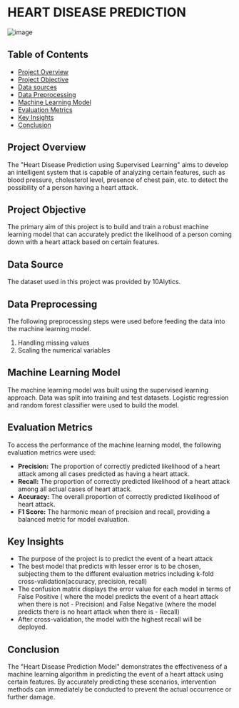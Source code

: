 # HEART DISEASE PREDICTION
![image](https://github.com/user-attachments/assets/e1104644-5a63-4d35-aedd-d4dbef8286f0)


## Table of Contents
   - [Project Overview](#project-overview)
   - [Project Objective](#project-objective)
   - [Data sources](#data-sources)
   - [Data Preprocessing](#data-preprocessing)
   - [Machine Learning Model](#machine-learning-model)
   - [Evaluation Metrics](#evaluation-metrics)
   - [Key Insights](#key-insights)
   - [Conclusion](#conclusion)

## Project Overview
The "Heart Disease Prediction using Supervised Learning" aims to develop an intelligent system that is capable of analyzing certain features, such as blood pressure, cholesterol level, presence of chest pain, etc. to detect the possibility of a person having a heart attack.

## Project Objective
The primary aim of this project is to build and train a robust machine learning model that can accurately predict the likelihood of a person coming down with a heart attack based on certain features.

## Data Source
The dataset used in this project was provided by 10Alytics.
 

## Data Preprocessing
The following preprocessing steps were used before feeding the data into the machine learning model.
1. Handling missing values
2. Scaling the numerical variables


## Machine Learning Model
The machine learning model was built using the supervised learning approach. Data was split into training and test datasets. Logistic regression and random forest classifier were used to build the model.


## Evaluation Metrics
To access the performance of the machine learning model, the following evaluation metrics were used:

- **Precision:** The proportion of correctly predicted likelihood of a heart attack among all cases predicted as having a heart attack.
- **Recall:** The proportion of correctly predicted likelihood of a heart attack among all actual cases of heart attack.
- **Accuracy:** The overall proportion of correctly predicted likelihood of heart attack.
- **F1 Score:** The harmonic mean of precision and recall, providing a balanced metric for model evaluation.


## Key Insights
- The purpose of the project is to predict the event of a heart attack
- The best model that predicts with lesser error is to be chosen, subjecting them to the different evaluation metrics including k-fold cross-validation(accuracy, precision, recall)
- The confusion matrix displays the error value for each model in terms of False Positive ( where the model predicts the event of a heart attack when there is not - Precision) and False Negative (where the model predicts there is no heart attack when there is - Recall) 
- After cross-validation, the model with the highest recall will be deployed. 


## Conclusion
The "Heart Disease Prediction Model" demonstrates the effectiveness of a machine learning algorithm in predicting the event of a heart attack using certain features. By accurately predicting these scenarios, intervention methods can immediately be conducted to prevent the actual occurrence or further damage. 
